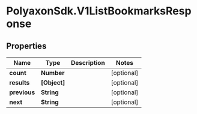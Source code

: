# PolyaxonSdk.V1ListBookmarksResponse

## Properties

Name | Type | Description | Notes
------------ | ------------- | ------------- | -------------
**count** | **Number** |  | [optional] 
**results** | **[Object]** |  | [optional] 
**previous** | **String** |  | [optional] 
**next** | **String** |  | [optional] 


